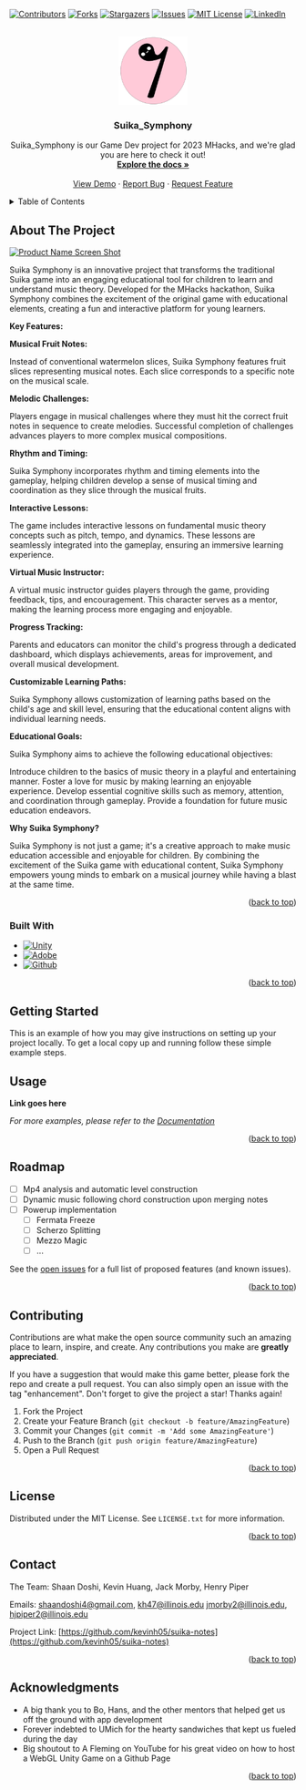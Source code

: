 <!-- Improved compatibility of back to top link: See: https://github.com/othneildrew/Best-README-Template/pull/73 -->
<a name="readme-top"></a>

<!-- PROJECT SHIELDS -->
<!--
*** I'm using markdown "reference style" links for readability.
*** Reference links are enclosed in brackets [ ] instead of parentheses ( ).
*** See the bottom of this document for the declaration of the reference variables
*** for contributors-url, forks-url, etc.
-->
[![Contributors][contributors-shield]][contributors-url]
[![Forks][forks-shield]][forks-url]
[![Stargazers][stars-shield]][stars-url]
[![Issues][issues-shield]][issues-url]
[![MIT License][license-shield]][license-url]
[![LinkedIn][linkedin-shield]][linkedin-url]


<!-- PROJECT LOGO -->
<br />
<div align="center">
  <a href="https://github.com/kevinh05/suika-notes">
    <img src="readme-assets/16thCropped.png" alt="Logo" width="120" height="120">
  </a>

<h3 align="center">Suika_Symphony</h3>

  <p align="center">
    Suika_Symphony is our Game Dev project for 2023 MHacks, and we're glad you are here to check it out!
    <br />
    <a href="https://github.com/kevinh05/suika-notes"><strong>Explore the docs »</strong></a>
    <br />
    <br />
    <a href="https://github.com/kevinh05/suika-notes">View Demo</a>
    ·
    <a href="https://github.com/kevinh05/suika-notes/issues">Report Bug</a>
    ·
    <a href="https://github.com/kevinh05/suika-notes/issues">Request Feature</a>
  </p>
</div>



<!-- TABLE OF CONTENTS -->
<details>
  <summary>Table of Contents</summary>
  <ol>
    <li>
      <a href="#about-the-project">About The Project</a>
      <ul>
        <li><a href="#built-with">Built With</a></li>
      </ul>
    </li>
	<li><a href="#getting-started">Usage</a></li>
    <li><a href="#usage">Usage</a></li>
    <li><a href="#roadmap">Roadmap</a></li>
    <li><a href="#contributing">Contributing</a></li>
    <li><a href="#license">License</a></li>
    <li><a href="#contact">Contact</a></li>
    <li><a href="#acknowledgments">Acknowledgments</a></li>
  </ol>
</details>

<!-- ABOUT THE PROJECT -->
## About The Project

[![Product Name Screen Shot][product-screenshot]](https://example.com)

Suika Symphony is an innovative project that transforms the traditional Suika game into an engaging educational tool for children to learn and understand music theory. Developed for the MHacks hackathon, Suika Symphony combines the excitement of the original game with educational elements, creating a fun and interactive platform for young learners.

**Key Features:**

**Musical Fruit Notes:**

Instead of conventional watermelon slices, Suika Symphony features fruit slices representing musical notes. Each slice corresponds to a specific note on the musical scale.

**Melodic Challenges:**

Players engage in musical challenges where they must hit the correct fruit notes in sequence to create melodies. Successful completion of challenges advances players to more complex musical compositions.

**Rhythm and Timing:**

Suika Symphony incorporates rhythm and timing elements into the gameplay, helping children develop a sense of musical timing and coordination as they slice through the musical fruits.

**Interactive Lessons:**

The game includes interactive lessons on fundamental music theory concepts such as pitch, tempo, and dynamics. These lessons are seamlessly integrated into the gameplay, ensuring an immersive learning experience.

**Virtual Music Instructor:**

A virtual music instructor guides players through the game, providing feedback, tips, and encouragement. This character serves as a mentor, making the learning process more engaging and enjoyable.

**Progress Tracking:**

Parents and educators can monitor the child's progress through a dedicated dashboard, which displays achievements, areas for improvement, and overall musical development.

**Customizable Learning Paths:**

Suika Symphony allows customization of learning paths based on the child's age and skill level, ensuring that the educational content aligns with individual learning needs.

**Educational Goals:**

Suika Symphony aims to achieve the following educational objectives:

Introduce children to the basics of music theory in a playful and entertaining manner.
Foster a love for music by making learning an enjoyable experience.
Develop essential cognitive skills such as memory, attention, and coordination through gameplay.
Provide a foundation for future music education endeavors.

**Why Suika Symphony?**

Suika Symphony is not just a game; it's a creative approach to make music education accessible and enjoyable for children. By combining the excitement of the Suika game with educational content, Suika Symphony empowers young minds to embark on a musical journey while having a blast at the same time.

<p align="right">(<a href="#readme-top">back to top</a>)</p>

### Built With

* [![Unity][Unity.com]][Unity-url]
* [![Adobe][Adobe.com]][Adobe-url]
* [![Github][Github.com]][Github-url]
<!-- * [![Next][Next.js]][Next-url]
* [![React][React.js]][React-url]
* [![Vue][Vue.js]][Vue-url]
* [![Angular][Angular.io]][Angular-url]
* [![Svelte][Svelte.dev]][Svelte-url]
* [![Laravel][Laravel.com]][Laravel-url]
* [![Bootstrap][Bootstrap.com]][Bootstrap-url]
* [![JQuery][JQuery.com]][JQuery-url] -->

<p align="right">(<a href="#readme-top">back to top</a>)</p>



<!-- GETTING STARTED -->
## Getting Started

This is an example of how you may give instructions on setting up your project locally.
To get a local copy up and running follow these simple example steps.


<!-- USAGE EXAMPLES -->
## Usage

**Link goes here**

_For more examples, please refer to the [Documentation](https://example.com)_

<p align="right">(<a href="#readme-top">back to top</a>)</p>



<!-- ROADMAP -->
## Roadmap

- [ ] Mp4 analysis and automatic level construction
- [ ] Dynamic music following chord construction upon merging notes
- [ ] Powerup implementation
    - [ ] Fermata Freeze
	- [ ] Scherzo Splitting
	- [ ] Mezzo Magic
	- [ ] ...

See the [open issues](https://github.com/kevinh05/suika-notes/issues) for a full list of proposed features (and known issues).

<p align="right">(<a href="#readme-top">back to top</a>)</p>



<!-- CONTRIBUTING -->
## Contributing

Contributions are what make the open source community such an amazing place to learn, inspire, and create. Any contributions you make are **greatly appreciated**.

If you have a suggestion that would make this game better, please fork the repo and create a pull request. You can also simply open an issue with the tag "enhancement".
Don't forget to give the project a star! Thanks again!

1. Fork the Project
2. Create your Feature Branch (`git checkout -b feature/AmazingFeature`)
3. Commit your Changes (`git commit -m 'Add some AmazingFeature'`)
4. Push to the Branch (`git push origin feature/AmazingFeature`)
5. Open a Pull Request

<p align="right">(<a href="#readme-top">back to top</a>)</p>



<!-- LICENSE -->
## License

Distributed under the MIT License. See `LICENSE.txt` for more information.

<p align="right">(<a href="#readme-top">back to top</a>)</p>



<!-- CONTACT -->
## Contact

The Team: Shaan Doshi, Kevin Huang, Jack Morby, Henry Piper

Emails: shaandoshi4@gmail.com, kh47@illinois.edu jmorby2@illinois.edu, hjpiper2@illinois.edu

Project Link: [https://github.com/kevinh05/suika-notes](https://github.com/kevinh05/suika-notes)

<p align="right">(<a href="#readme-top">back to top</a>)</p>


<!-- ACKNOWLEDGMENTS -->
## Acknowledgments

* A big thank you to Bo, Hans, and the other mentors that helped get us off the ground with app development
* Forever indebted to UMich for the hearty sandwiches that kept us fueled during the day
* Big shoutout to A Fleming on YouTube for his great video on how to host a WebGL Unity Game on a Github Page

<p align="right">(<a href="#readme-top">back to top</a>)</p>



<!-- MARKDOWN LINKS & IMAGES -->
<!-- https://www.markdownguide.org/basic-syntax/#reference-style-links -->
[contributors-shield]: https://img.shields.io/github/contributors/kevinh05/suika-notes.svg?style=for-the-badge
[contributors-url]: https://github.com/kevinh05/suika-notes/graphs/contributors
[forks-shield]: https://img.shields.io/github/forks/kevinh05/suika-notes.svg?style=for-the-badge
[forks-url]: https://github.com/kevinh05/suika-notes/network/members
[stars-shield]: https://img.shields.io/github/stars/kevinh05/suika-notes.svg?style=for-the-badge
[stars-url]: https://github.com/kevinh05/suika-notes/stargazers
[issues-shield]: https://img.shields.io/github/issues/kevinh05/suika-notes.svg?style=for-the-badge
[issues-url]: https://github.com/kevinh05/suika-notes/issues
[license-shield]: https://img.shields.io/github/license/kevinh05/suika-notes.svg?style=for-the-badge
[license-url]: https://github.com/kevinh05/suika-notes/blob/master/LICENSE.txt
[linkedin-shield]: https://img.shields.io/badge/-LinkedIn-black.svg?style=for-the-badge&logo=linkedin&colorB=555
[linkedin-url]: https://linkedin.com/in/jack-morby
[product-screenshot]: images/screenshot.png
[Unity.com]: https://img.shields.io/badge/Unity-000000?style=for-the-badge&logo=unity&logoColor=white
[Unity-url]: https://unity.com/
[Adobe.com]: https://img.shields.io/badge/Adobe-DD0031?style=for-the-badge&logo=Adobe&logoColor=white
[Adobe-url]: https://adobe.com/
[Github.com]: https://img.shields.io/badge/Github_Pages-4A4A55?style=for-the-badge&logo=Github&logoColor=white
[Github-url]: https://github.com/